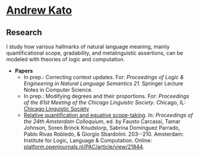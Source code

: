 # [Andrew Kato](https://andrewmkato.github.io)

## Research

I study how various hallmarks of natural language meaning, mainly quantificational scope, gradability, and metalinguistic assertions, can be modeled with theories of logic and computation. 

* **Papers**
  * In prep.: Correcting context updates. For: *Proceedings of Logic & Engineering in Natural Language Semantics 21*. Springer Lecture Notes in Computer Science.
  * In prep.: Modifying degrees and their proportions. For: *Proceedings of the 61st Meeting of the Chicago Linguistic Society*. Chicago, IL: [Chicago Linguistic Society](https://www.chicagolinguisticsociety.com)
  * [Relative quantification and equative scope-taking](/papers/Kato2024-AC24.pdf). In: *Proceedings of the 24th Amsterdam Colloquium*, ed. by Fausto Carcassi, Tamar Johnson, Soren Brinck Knudstorp, Sabrina Domínguez Parrado, Pablo Rivas Robledo, & Giorgio Sbardolini. 203--210. Amsterdam: Institute for Logic, Language & Computation. Online: [platform.openjournals.nl/PAC/article/view/21844](https://platform.openjournals.nl/PAC/article/view/21844).
